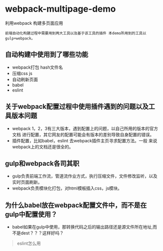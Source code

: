 # webpack-multipage-demo
利用webpack 构建多页面应用

    前端自动化构建过程中需要用到两大工具以及基于该工具的插件 本demo所用到的工具以gulp+webpack。

## 自动构建中使用到了哪些功能
* webpack打包 hash文件名
* 压缩css js
* 自动刷新页面
* babel
* eslint


## 关于webpack配置过程中使用插件遇到的问题以及工具版本问题
* webpack 1，2，3有三大版本，遇到配置上的问题，以自己所用的版本的官方文档
进行配置，其它网友的配置可能会有版本的差别导致自身配置的错误。
* 插件配置，比如babel，eslint 去webpack插件主页寻求配置方法。一般
来说webpack上的文档还是很全的。


## gulp和webpack各司其职
* gulp负责前端工作流，管道流作业方式，执行压缩文件，文件修改监听，以及
实时页面刷新。
* webpack负责模块化打包，对html模板插入css，js模块。

## 为什么babel放在webpack配置文件中，而不是在gulp中配置使用？
* babel如果在gulp中使用，那转换代码之后的输出路径还是源文件所在地址,而不是dest？？？这样好吗？

> eslint怎么用
